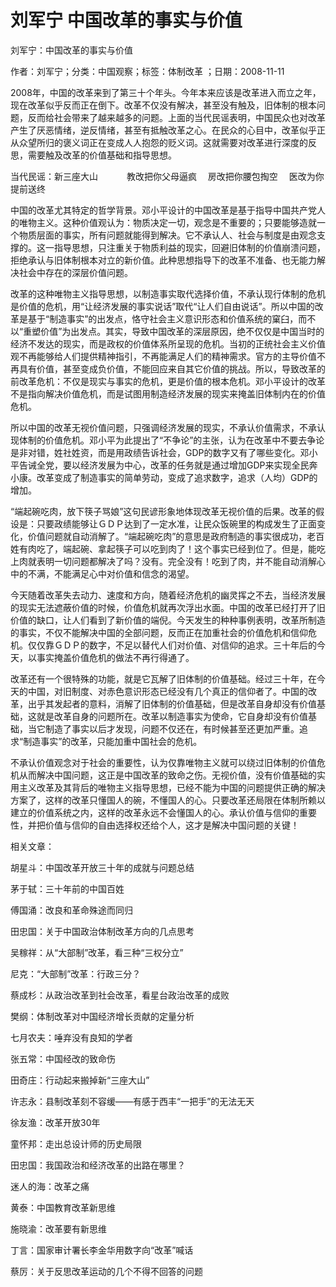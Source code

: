 # 刘军宁  中国改革的事实与价值  
  
刘军宁：中国改革的事实与价值  
作者：刘军宁；分类：中国观察；标签：体制改革 ；日期：2008-11-11  
2008年，中国的改革来到了第三十个年头。今年本来应该是改革进入而立之年，现在改革似乎反而正在倒下。改革不仅没有解决，甚至没有触及，旧体制的根本问题，反而给社会带来了越来越多的问题。上面的当代民谣表明，中国民众也对改革产生了厌恶情绪，逆反情绪，甚至有抵触改革之心。在民众的心目中，改革似乎正从众望所归的褒义词正在变成人人抱怨的贬义词。这就需要对改革进行深度的反思，需要触及改革的价值基础和指导思想。  
当代民谣：新三座大山　　　 教改把你父母逼疯　 房改把你腰包掏空　 医改为你提前送终  
中国的改革尤其特定的哲学背景。邓小平设计的中国改革是基于指导中国共产党人的唯物主义。这种价值观认为：物质决定一切，观念是不重要的；只要能够造就一个物质层面的事实，所有问题就能得到解决。它不承认人、社会与制度是由观念支撑的。这一指导思想，只注重关于物质利益的现实，回避旧体制的价值崩溃问题，拒绝承认与旧体制根本对立的新价值。此种思想指导下的改革不准备、也无能力解决社会中存在的深层价值问题。  
改革的这种唯物主义指导思想，以制造事实取代选择价值，不承认现行体制的危机是价值的危机，用“让经济发展的事实说话”取代“让人们自由说话”。所以中国的改革是基于“制造事实”的出发点，恪守社会主义意识形态和价值系统的窠臼，而不以“重塑价值”为出发点。其实，导致中国改革的深层原因，绝不仅仅是中国当时的经济不发达的现实，而是政权的价值体系所呈现的危机。当初的正统社会主义价值观不再能够给人们提供精神指引，不再能满足人们的精神需求。官方的主导价值不再具有价值，甚至变成负价值，不能回应来自其它价值的挑战。所以，导致改革的前改革危机：不仅是现实与事实的危机，更是价值的根本危机。邓小平设计的改革不是指向解决价值危机，而是试图用制造经济发展的现实来掩盖旧体制内在的价值危机。  
所以中国的改革无视价值问题，只强调经济发展的现实，不承认价值需求，不承认现体制的价值危机。邓小平为此提出了“不争论”的主张，认为在改革中不要去争论是非对错，姓社姓资，而是用政绩告诉社会，GDP的数字又有了哪些变化。邓小平告诫全党，要以经济发展为中心，改革的任务就是通过增加GDP来实现全民奔小康。改革变成了制造事实的简单劳动，变成了追求数字，追求（人均）GDP的增加。  
“端起碗吃肉，放下筷子骂娘”这句民谚形象地体现改革无视价值的后果。改革的假设是：只要政绩能够让ＧＤＰ达到了一定水准，让民众饭碗里的构成发生了正面变化，价值问题就自动消解了。“端起碗吃肉”的意思是政府制造的事实很成功，老百姓有肉吃了，端起碗、拿起筷子可以吃到肉了！这个事实已经到位了。但是，能吃上肉就表明一切问题都解决了吗？没有。完全没有！吃到了肉，并不能自动消解心中的不满，不能满足心中对价值和信念的渴望。  
今天随着改革失去动力、速度和方向，随着经济危机的幽灵挥之不去，当经济发展的现实无法遮蔽价值的时候，价值危机就再次浮出水面。中国的改革已经打开了旧价值的缺口，让人们看到了新价值的端倪。今天发生的种种事例表明，改革所制造的事实，不仅不能解决中国的全部问题，反而正在加重社会的价值危机和信仰危机。仅仅靠ＧＤＰ的数字，不足以替代人们对价值、对信仰的追求。三十年后的今天，以事实掩盖价值危机的做法不再行得通了。  
改革还有一个很特殊的功能，就是它瓦解了旧体制的价值基础。经过三十年，在今天的中国，对旧制度、对赤色意识形态已经没有几个真正的信仰者了。中国的改革，出乎其发起者的意料，消解了旧体制的价值基础，但是改革自身却没有价值基础，这就是改革自身的问题所在。改革以制造事实为使命，它自身却没有价值基础，当它制造了事实以后才发现，问题不仅还在，有时候甚至还更加严重。追求“制造事实”的改革，只能加重中国社会的危机。  
不承认价值观念对于社会的重要性，认为仅靠唯物主义就可以绕过旧体制的价值危机从而解决中国问题，这正是中国改革的致命之伤。无视价值，没有价值基础的实用主义改革及其背后的唯物主义指导思想，已经不能为中国的问题提供正确的解决方案了，这样的改革只懂国人的碗，不懂国人的心。只要改革还局限在体制所赖以建立的价值系统之内，这样的改革永远不会懂国人的心。承认价值与信仰的重要性，并把价值与信仰的自由选择权还给个人，这才是解决中国问题的关键！  
  
相关文章：  
胡星斗：中国改革开放三十年的成就与问题总结  
茅于轼：三十年前的中国百姓  
傅国涌：改良和革命殊途而同归  
田忠国：关于中国政治体制改革方向的几点思考  
吴稼祥：从“大部制”改革，看三种“三权分立”  
尼克：“大部制”改革：行政三分？  
蔡成杉：从政治改革到社会改革，看星台政治改革的成败  
樊纲：体制改革对中国经济增长贡献的定量分析  
七月农夫：唾弃没有良知的学者  
张五常：中国经改的致命伤  
田奇庄：行动起来搬掉新“三座大山”  
许志永：县制改革刻不容缓——有感于西丰“一把手”的无法无天  
徐友渔：改革开放30年  
童怀邦：走出总设计师的历史局限  
田忠国：我国政治和经济改革的出路在哪里？  
迷人的海：改革之痛  
黄泰：中国教育改革新思维  
施晓渝：改革要有新思维  
丁言：国家审计署长李金华用数字向“改革”喊话  
蔡厉：关于反思改革运动的几个不得不回答的问题